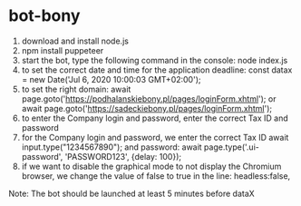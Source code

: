 # bot-bony

1. download and install node.js
2. npm install puppeteer
3. start the bot, type the following command in the console: node index.js
4. to set the correct date and time for the application deadline:
	const datax = new Date('Jul 6, 2020 10:00:03 GMT+02:00');
5. to set the right domain:
	await page.goto('https://podhalanskiebony.pl/pages/loginForm.xhtml');
	or
	await page.goto('https://sadeckiebony.pl/pages/loginForm.xhtml');
6. to enter the Company login and password, enter the correct Tax ID and password 
7. for the Company login and password, we enter the correct Tax ID 
	await input.type("1234567890"); 
and password:
	await page.type('.ui-password', 'PASSWORD123', {delay: 100});
8. if we want to disable the graphical mode to not display the Chromium browser, we change the value of false to true in the line:
	headless:false,

Note: The bot should be launched at least 5 minutes before dataX